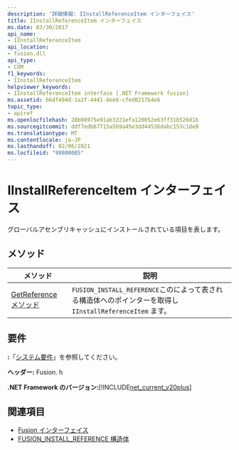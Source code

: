 ```yaml
---
description: '詳細情報: IInstallReferenceItem インターフェイス'
title: IInstallReferenceItem インターフェイス
ms.date: 03/30/2017
api_name:
- IInstallReferenceItem
api_location:
- fusion.dll
api_type:
- COM
f1_keywords:
- IInstallReferenceItem
helpviewer_keywords:
- IInstallReferenceItem interface [.NET Framework fusion]
ms.assetid: 66df494d-1a2f-4441-8ee6-cfed0217b4e6
topic_type:
- apiref
ms.openlocfilehash: 28b08975e91ab3221efa120052e63ff31b526d1b
ms.sourcegitcommit: ddf7edb67715a5b9a45e3dd44536dabc153c1de0
ms.translationtype: MT
ms.contentlocale: ja-JP
ms.lasthandoff: 02/06/2021
ms.locfileid: "99800085"
---
```

# <a name="iinstallreferenceitem-interface"></a>IInstallReferenceItem インターフェイス

グローバルアセンブリキャッシュにインストールされている項目を表します。  
  
## <a name="methods"></a>メソッド  
  
|メソッド|説明|  
|------------|-----------------|  
|[GetReference メソッド](iinstallreferenceitem-getreference-method.md)|`FUSION_INSTALL_REFERENCE`このによって表される構造体へのポインターを取得し `IInstallReferenceItem` ます。|  
  
## <a name="requirements"></a>要件  

 **:**「[システム要件](../../get-started/system-requirements.md)」を参照してください。  
  
 **ヘッダー:** Fusion. h  
  
 **.NET Framework のバージョン:**[!INCLUDE[net_current_v20plus](../../../../includes/net-current-v20plus-md.md)]  
  
## <a name="see-also"></a>関連項目

- [Fusion インターフェイス](fusion-interfaces.md)
- [FUSION_INSTALL_REFERENCE 構造体](fusion-install-reference-structure.md)
